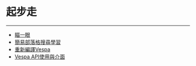# 起步走
---
- [瞄一眼](./quick_start.md)
- [簡易部落格搜尋學習](./blog_search_tutorial.md)
- [重新編譯Vespa](./build_vespa.md)
- [Vespa API使用與介面](./vespa_api_and_interfaces.md)
